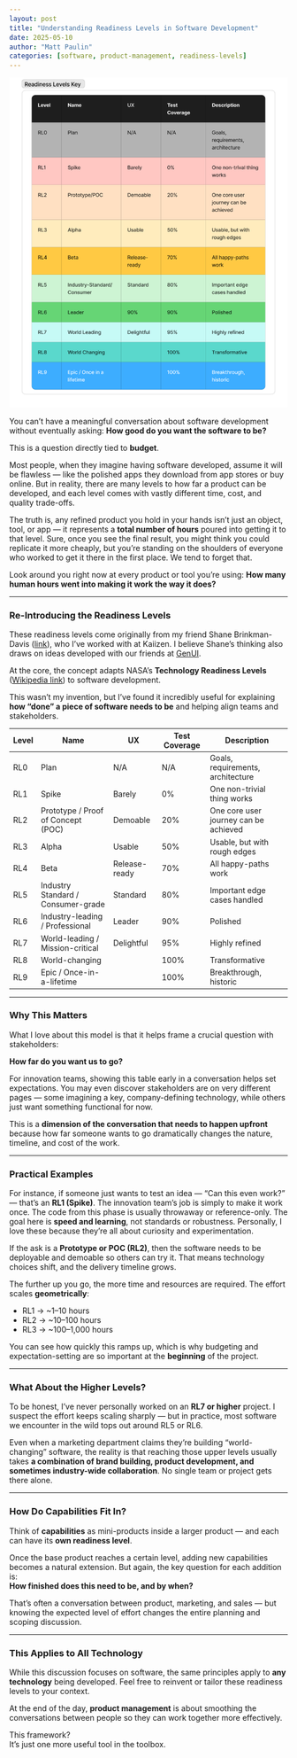```yaml
---
layout: post
title: "Understanding Readiness Levels in Software Development"
date: 2025-05-10
author: "Matt Paulin"
categories: [software, product-management, readiness-levels]
---
```

![Capability Readiness Levels](/assets/images/Capability_Readiness_Levels.png)

You can’t have a meaningful conversation about software development without eventually asking: **How good do you want the software to be?**

This is a question directly tied to **budget**.

Most people, when they imagine having software developed, assume it will be flawless — like the polished apps they download from app stores or buy online. But in reality, there are many levels to how far a product can be developed, and each level comes with vastly different time, cost, and quality trade-offs.

The truth is, any refined product you hold in your hands isn’t just an object, tool, or app — it represents a **total number of hours** poured into getting it to that level. Sure, once you see the final result, you might think you could replicate it more cheaply, but you’re standing on the shoulders of everyone who worked to get it there in the first place. We tend to forget that.

Look around you right now at every product or tool you’re using: **How many human hours went into making it work the way it does?**

---

### Re-Introducing the Readiness Levels

These readiness levels come originally from my friend Shane Brinkman-Davis ([link](https://shanebdavis.medium.com/)), who I’ve worked with at Kaiizen. I believe Shane’s thinking also draws on ideas developed with our friends at [GenUI](https://www.genui.com/).

At the core, the concept adapts NASA’s **Technology Readiness Levels** ([Wikipedia link](https://en.wikipedia.org/wiki/Technology_readiness_level)) to software development.

This wasn’t my invention, but I’ve found it incredibly useful for explaining **how “done” a piece of software needs to be** and helping align teams and stakeholders.

| Level  | Name                               | UX            | Test Coverage | Description                          |
|--------|------------------------------------|---------------|---------------|--------------------------------------|
| RL0    | Plan                               | N/A           | N/A           | Goals, requirements, architecture    |
| RL1    | Spike                              | Barely        | 0%            | One non-trivial thing works          |
| RL2    | Prototype / Proof of Concept (POC) | Demoable      | 20%           | One core user journey can be achieved |
| RL3    | Alpha                              | Usable        | 50%           | Usable, but with rough edges         |
| RL4    | Beta                               | Release-ready | 70%           | All happy-paths work                 |
| RL5    | Industry Standard / Consumer-grade | Standard      | 80%           | Important edge cases handled         |
| RL6    | Industry-leading / Professional    | Leader        | 90%           | Polished                             |
| RL7    | World-leading / Mission-critical   | Delightful    | 95%           | Highly refined                      |
| RL8    | World-changing                     |               | 100%          | Transformative                      |
| RL9    | Epic / Once-in-a-lifetime          |               | 100%          | Breakthrough, historic               |

---

### Why This Matters

What I love about this model is that it helps frame a crucial question with stakeholders:

**How far do you want us to go?**

For innovation teams, showing this table early in a conversation helps set expectations. You may even discover stakeholders are on very different pages — some imagining a key, company-defining technology, while others just want something functional for now.

This is a **dimension of the conversation that needs to happen upfront** because how far someone wants to go dramatically changes the nature, timeline, and cost of the work.

---

### Practical Examples

For instance, if someone just wants to test an idea — “Can this even work?” — that’s an **RL1 (Spike)**. The innovation team’s job is simply to make it work once. The code from this phase is usually throwaway or reference-only. The goal here is **speed and learning**, not standards or robustness. Personally, I love these because they’re all about curiosity and experimentation.

If the ask is a **Prototype or POC (RL2)**, then the software needs to be deployable and demoable so others can try it. That means technology choices shift, and the delivery timeline grows.

The further up you go, the more time and resources are required. The effort scales **geometrically**:
- RL1 → ~1–10 hours  
- RL2 → ~10–100 hours  
- RL3 → ~100–1,000 hours  

You can see how quickly this ramps up, which is why budgeting and expectation-setting are so important at the **beginning** of the project.

---

### What About the Higher Levels?

To be honest, I’ve never personally worked on an **RL7 or higher** project. I suspect the effort keeps scaling sharply — but in practice, most software we encounter in the wild tops out around RL5 or RL6.

Even when a marketing department claims they’re building “world-changing” software, the reality is that reaching those upper levels usually takes **a combination of brand building, product development, and sometimes industry-wide collaboration**. No single team or project gets there alone.

---

### How Do Capabilities Fit In?

Think of **capabilities** as mini-products inside a larger product — and each can have its **own readiness level**.

Once the base product reaches a certain level, adding new capabilities becomes a natural extension. But again, the key question for each addition is:  
**How finished does this need to be, and by when?**

That’s often a conversation between product, marketing, and sales — but knowing the expected level of effort changes the entire planning and scoping discussion.

---

### This Applies to All Technology

While this discussion focuses on software, the same principles apply to **any technology** being developed. Feel free to reinvent or tailor these readiness levels to your context.

At the end of the day, **product management** is about smoothing the conversations between people so they can work together more effectively.

This framework?  
It’s just one more useful tool in the toolbox.
